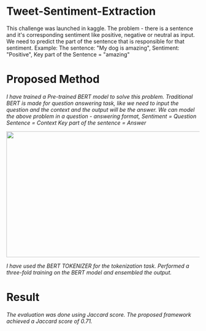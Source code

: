 # Tweet-Sentiment-Extraction

This challenge was launched in kaggle. The problem - there is a sentence and it's corresponding sentiment like positive, negative or neutral as input. We need to predict the part of the sentence that is responsible for that sentiment.
Example: The sentence: "My dog is amazing", Sentiment: "Positive", Key part of the Sentence = "amazing"

<h1> Proposed Method
<h6>
  
 I have trained a Pre-trained BERT model to solve this problem.
 Traditional BERT is made for question answering task, like we need to input the question and the context and the output will be the answer.
 We can model the above problem in a question - answering format,
 Sentiment = Question
 Sentence  = Context
 Key part of the sentence = Answer
 
<img src="https://github.com/abhijit-buet/Images/blob/main/Slide2.PNG" width = "512" height = "328">

I have used the BERT TOKENIZER for the tokenization task. Performed a three-fold training on the BERT model and ensembled the output.

<h1> Result
 <h6>
   
 The evaluation was done using Jaccard score. The proposed framework achieved a Jaccard score of 0.71.
